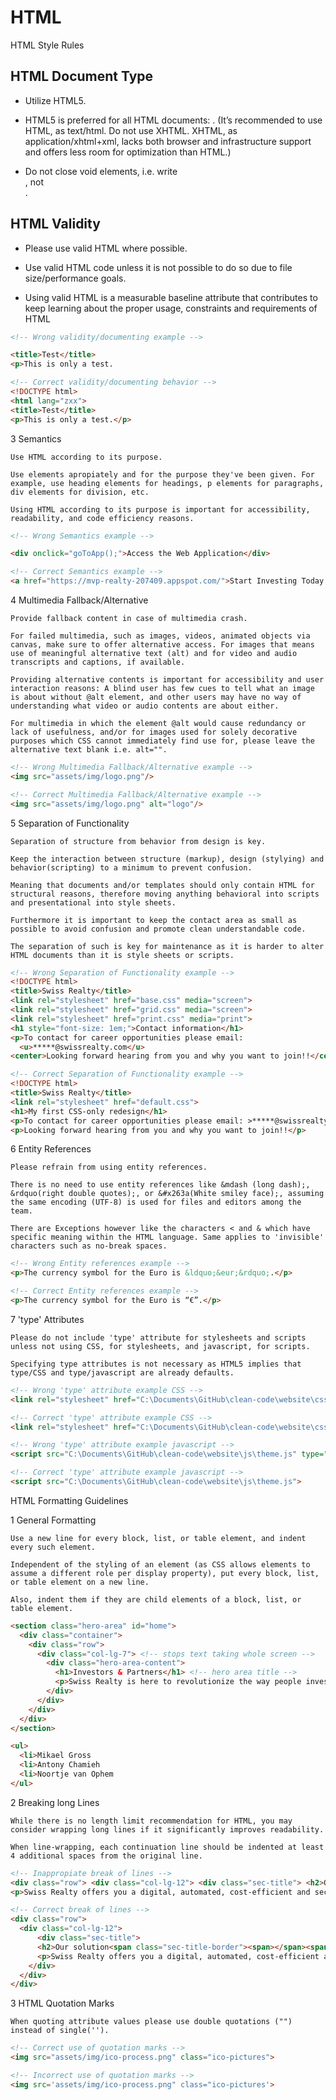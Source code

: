 # HTML

HTML Style Rules

## HTML Document Type

* Utilize HTML5.

* HTML5 is preferred for all HTML documents: <!DOCTYPE html>. (It’s recommended to use HTML, as text/html. Do not use XHTML. XHTML, as application/xhtml+xml, lacks both browser and infrastructure support and offers less room for optimization than HTML.)

* Do not close void elements, i.e. write <br>, not <br />.

## HTML Validity

* Please use valid HTML where possible.

* Use valid HTML code unless it is not possible to do so due to file size/performance goals.

* Using valid HTML is a measurable baseline attribute that contributes to keep learning about the proper usage, constraints and requirements of HTML

```html
<!-- Wrong validity/documenting example -->

<title>Test</title>
<p>This is only a test.
```  
```html
<!-- Correct validity/documenting behavior -->
<!DOCTYPE html>
<html lang="zxx">
<title>Test</title>
<p>This is only a test.</p>
```

3 Semantics

    Use HTML according to its purpose.

    Use elements apropiately and for the purpose they've been given. For example, use heading elements for headings, p elements for paragraphs, div elements for division, etc.

    Using HTML according to its purpose is important for accessibility, readability, and code efficiency reasons.

```html
<!-- Wrong Semantics example -->

<div onclick="goToApp();">Access the Web Application</div>

```

```html
<!-- Correct Semantics example -->
<a href="https://mvp-realty-207409.appspot.com/">Start Investing Today!</a>
```

4 Multimedia Fallback/Alternative

    Provide fallback content in case of multimedia crash.

    For failed multimedia, such as images, videos, animated objects via canvas, make sure to offer alternative access. For images that means use of meaningful alternative text (alt) and for video and audio transcripts and captions, if available.

    Providing alternative contents is important for accessibility and user interaction reasons: A blind user has few cues to tell what an image is about without @alt element, and other users may have no way of understanding what video or audio contents are about either.

    For multimedia in which the element @alt would cause redundancy or lack of usefulness, and/or for images used for solely decorative purposes which CSS cannot immediately find use for, please leave the alternative text blank i.e. alt="".

```html
<!-- Wrong Multimedia Fallback/Alternative example -->
<img src="assets/img/logo.png"/>
```
```html
<!-- Correct Multimedia Fallback/Alternative example -->
<img src="assets/img/logo.png" alt="logo"/>
```

5 Separation of Functionality

    Separation of structure from behavior from design is key.

    Keep the interaction between structure (markup), design (stylying) and behavior(scripting) to a minimum to prevent confusion.

    Meaning that documents and/or templates should only contain HTML for structural reasons, therefore moving anything behavioral into scripts and presentational into style sheets.

    Furthermore it is important to keep the contact area as small as possible to avoid confusion and promote clean understandable code.

    The separation of such is key for maintenance as it is harder to alter HTML documents than it is style sheets or scripts.

```html
<!-- Wrong Separation of Functionality example -->
<!DOCTYPE html>
<title>Swiss Realty</title>
<link rel="stylesheet" href="base.css" media="screen">
<link rel="stylesheet" href="grid.css" media="screen">
<link rel="stylesheet" href="print.css" media="print">
<h1 style="font-size: 1em;">Contact information</h1>
<p>To contact for career opportunities please email:
  <u>*****@swissrealty.com</u>
<center>Looking forward hearing from you and why you want to join!!</center>
```

```html
<!-- Correct Separation of Functionality example -->
<!DOCTYPE html>
<title>Swiss Realty</title>
<link rel="stylesheet" href="default.css">
<h1>My first CSS-only redesign</h1>
<p>To contact for career opportunities please email: >*****@swissrealty.com</p>
<p>Looking forward hearing from you and why you want to join!!</p>
```

6 Entity References

    Please refrain from using entity references.

    There is no need to use entity references like &mdash (long dash);, &rdquo(right double quotes);, or &#x263a(White smiley face);, assuming the same encoding (UTF-8) is used for files and editors among the team.

    There are Exceptions however like the characters < and & which have specific meaning within the HTML language. Same applies to 'invisible' characters such as no-break spaces.

```html
<!-- Wrong Entity references example -->
<p>The currency symbol for the Euro is &ldquo;&eur;&rdquo;.</p>
```
```html
<!-- Correct Entity references example -->
<p>The currency symbol for the Euro is “€”.</p>
```

7 'type' Attributes

    Please do not include 'type' attribute for stylesheets and scripts unless not using CSS, for stylesheets, and javascript, for scripts.

    Specifying type attributes is not necessary as HTML5 implies that type/CSS and type/javascript are already defaults.

```html
<!-- Wrong 'type' attribute example CSS -->
<link rel="stylesheet" href="C:\Documents\GitHub\clean-code\website\css\style.css" type="text/css">
```

```html
<!-- Correct 'type' attribute example CSS -->
<link rel="stylesheet" href="C:\Documents\GitHub\clean-code\website\css\style.css">
```

```html
<!-- Wrong 'type' attribute example javascript -->
<script src="C:\Documents\GitHub\clean-code\website\js\theme.js" type="text/javascript"></script>
```

```html
<!-- Correct 'type' attribute example javascript -->
<script src="C:\Documents\GitHub\clean-code\website\js\theme.js">
```

HTML Formatting Guidelines

1 General Formatting

    Use a new line for every block, list, or table element, and indent every such element.

    Independent of the styling of an element (as CSS allows elements to assume a different role per display property), put every block, list, or table element on a new line.

    Also, indent them if they are child elements of a block, list, or table element.

```html
<section class="hero-area" id="home">
  <div class="container">
    <div class="row">
      <div class="col-lg-7"> <!-- stops text taking whole screen -->
        <div class="hero-area-content">
          <h1>Investors & Partners</h1> <!-- hero area title -->
          <p>Swiss Realty is here to revolutionize the way people invest in Real Estate accross the world. By using the power of new technologies, we are able to open a stable and profitable market to a broader audience than ever before.</p>
        </div>
      </div>
    </div>
  </div>
</section>
```
```html
<ul>
  <li>Mikael Gross
  <li>Antony Chamieh
  <li>Noortje van Ophem
</ul>
```

2 Breaking long Lines

    While there is no length limit recommendation for HTML, you may consider wrapping long lines if it significantly improves readability.

    When line-wrapping, each continuation line should be indented at least 4 additional spaces from the original line.

```html
<!-- Inappropiate break of lines -->
<div class="row"> <div class="col-lg-12"> <div class="sec-title"> <h2>Our solution<span class="sec-title-border"><span></span><span></span><span></span></span></h2>
<p>Swiss Realty offers you a digital, automated, cost-efficient and secure global platform to invest and manage your investments in Real Estate</p> </div> </div>	</div>
```
```html
<!-- Correct break of lines -->
<div class="row">
  <div class="col-lg-12">
      <div class="sec-title">
      <h2>Our solution<span class="sec-title-border"><span></span><span></span><span></span></span></h2>
      <p>Swiss Realty offers you a digital, automated, cost-efficient and secure global platform to invest and manage your investments in Real Estate</p>
    </div>
  </div>
</div>
```  

3 HTML Quotation Marks

    When quoting attribute values please use double quotations ("") instead of single('').

```html
<!-- Correct use of quotation marks -->
<img src="assets/img/ico-process.png" class="ico-pictures">            
```
```html
<!-- Incorrect use of quotation marks -->
<img src='assets/img/ico-process.png" class="ico-pictures'>            
```